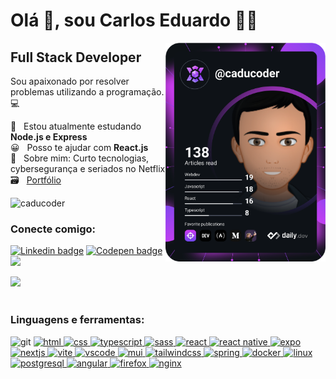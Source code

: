 # Olá 👋, sou Carlos Eduardo 👨‍💻
<div align="left">
   <a href="https://app.daily.dev/caducoder" target="_blank">
   <img 
    align="right" 
    src="https://github.com/caducoder/caducoder/blob/main/devcard.svg" 
    width="256" 
    alt="Carlos Eduardo's Dev Card"
   />
  </a>
</div>
<div align="left">
 <div>
  
## Full Stack Developer

 Sou apaixonado por resolver problemas utilizando a programação. :computer:

 🌱 &nbsp; Estou atualmente estudando **Node.js e Express**
 <br> 😀 &nbsp; Posso te ajudar com **React.js**
 <br> 💬 &nbsp; Sobre mim: Curto tecnologias, cybersegurança e seriados no Netflix
 <br> 🗃 &nbsp; [Portfólio](https://caducoder.vercel.app/)
 <!-- <br> 📄 &nbsp; [Currículo online](https://caducoder.github.io/) -->

 </div>
</div>

<p align="left"> <img src="https://komarev.com/ghpvc/?username=caducoder&label=Profile%20views&color=0e75b6&style=flat" alt="caducoder" /> </p>

<h3>Conecte comigo:</h3>
<p align="left">
<a href="https://linkedin.com/in/carloseduardodev" target="_blank"><img src="https://img.shields.io/badge/LinkedIn-0077B5?style=for-the-badge&logo=linkedin&logoColor=white" alt="Linkedin badge"></a>
<a href="https://codepen.io/caducoder" target="_blank"><img src="https://img.shields.io/badge/Codepen-000000?style=for-the-badge&logo=codepen&logoColor=white" alt="Codepen badge"></a>
<a href="mailto:carlosamericodev@gmail.com"><img src="https://img.shields.io/badge/Gmail-D14836?style=for-the-badge&logo=gmail&logoColor=white"></a>
</p>

<div>
 <div>
  
  <img height="220em" src="https://github-readme-stats.vercel.app/api?username=caducoder&show_icons=true&theme=tokyonight&include_all_commits=true&count_private=true"/>
</div>
<br>
<h3 align="left">Linguagens e ferramentas:</h3>
<div>
 <a>
  <img src="https://img.shields.io/badge/GIT-E44C30?style=for-the-badge&logo=git&logoColor=white" alt="git"/>
 </a>
 <a href="https://developer.mozilla.org/pt-BR/docs/Web/HTML" target="_blank" rel="noreferrer"> 
  <img src="https://img.shields.io/badge/HTML5-E34F26?style=for-the-badge&logo=html5&logoColor=white" alt="html" /> 
 </a>
 <a href="https://developer.mozilla.org/pt-BR/docs/Web/CSS" target="_blank" rel="noreferrer"> 
  <img src="https://img.shields.io/badge/CSS3-1572B6?style=for-the-badge&logo=css3&logoColor=white" alt="css" /> 
 </a>
 <a href="https://www.typescriptlang.org/" target="_blank"> 
  <img src="https://img.shields.io/badge/TypeScript-007ACC?style=for-the-badge&logo=typescript&logoColor=white" alt="typescript"/> 
 </a>  
 <a href="https://sass-lang.com" target="_blank" rel="noreferrer"> 
  <img src="https://img.shields.io/badge/Sass-CC6699?style=for-the-badge&logo=sass&logoColor=white" alt="sass"/> 
 </a>
 <a href="https://reactjs.org/" target="_blank" rel="noreferrer"> 
  <img src="https://img.shields.io/badge/React-20232A?style=for-the-badge&logo=react&logoColor=61DAFB" alt="react" /> 
 </a>
<a href="https://reactnative.dev/" target="_blank" rel="noreferrer">
   <img src="https://img.shields.io/badge/React_Native-20232A?style=for-the-badge&logo=react&logoColor=61DAFB" alt="react native" />
</a>
<a href="https://docs.expo.dev/" target="_blank" rel="noreferrer">
   <img src="https://img.shields.io/badge/Expo-1B1F23?style=for-the-badge&logo=expo&logoColor=white" alt="expo" />
</a>
 <a href="https://nextjs.org/" target="_blank" rel="noreferrer"> 
  <img src="https://img.shields.io/badge/next%20js-000000?style=for-the-badge&logo=nextdotjs&logoColor=white" alt="nextjs" /> 
 </a>
 <a href="https://vitejs.dev/" target="_blank" rel="noreferrer"> 
  <img src="https://img.shields.io/badge/Vite-B73BFE?style=for-the-badge&logo=vite&logoColor=FFD62E" alt="vite" /> 
 </a>
 <a href="https://code.visualstudio.com/" target="_blank" rel="noreferrer"> 
  <img src="https://img.shields.io/badge/VSCode-0078D4?style=for-the-badge&logo=visual%20studio%20code&logoColor=white" alt="vscode" /> 
 </a>
 <a href="https://mui.com/" target="_blank" rel="noreferrer"> 
  <img src="https://img.shields.io/badge/Material%20UI-007FFF?style=for-the-badge&logo=mui&logoColor=white" alt="mui" /> 
 </a>
 <a href="https://tailwindcss.com/" target="_blank" rel="noreferrer"> 
  <img src="https://img.shields.io/badge/Tailwind_CSS-38B2AC?style=for-the-badge&logo=tailwind-css&logoColor=white" alt="tailwindcss" /> 
 </a>
 <a href="https://spring.io" target="_blank" rel="noreferrer">
  <img src="https://img.shields.io/badge/Spring-6DB33F?style=for-the-badge&logo=spring&logoColor=white" alt="spring" />      
 </a>
 <a href="https://www.docker.com/" target="_blank" rel="noreferrer"> 
   <img src="https://img.shields.io/badge/Docker-2CA5E0?style=for-the-badge&logo=docker&logoColor=white" alt="docker" /> 
 </a>
 <a href="https://www.linux.org/" target="_blank" rel="noreferrer"> 
   <img src="https://img.shields.io/badge/Linux-FCC624?style=for-the-badge&logo=linux&logoColor=black" alt="linux" /> 
 </a>
 <a href="https://www.postgresql.org/" target="_blank" rel="noreferrer"> 
   <img src="https://img.shields.io/badge/PostgreSQL-316192?style=for-the-badge&logo=postgresql&logoColor=white" alt="postgresql" /> 
 </a>
 <a href="https://angular.io/" target="_blank" rel="noreferrer">
  <img src="https://img.shields.io/badge/Angular-DD0031?style=for-the-badge&logo=angular&logoColor=white" alt="angular"/>
 </a>
 <a href="https://www.mozilla.org/pt-BR/firefox/" target="_blank" rel="noreferrer"> 
  <img src="https://img.shields.io/badge/Firefox_Browser-FF7139?style=for-the-badge&logo=Firefox-Browser&logoColor=white" alt="firefox" /> 
 </a>
 <a href="https://www.nginx.com/" target="_blank" rel="noreferrer"> 
  <img src="https://img.shields.io/badge/Nginx-009639?style=for-the-badge&logo=nginx&logoColor=white" alt="nginx" /> 
 </a>
</div>
